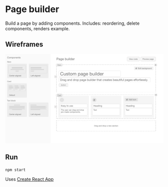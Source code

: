 # Page builder
Build a page by adding components. Includes: reordering, delete components, renders example.

## Wireframes
![page builder wireframe](src/page-builder-wireframe.png)

## Run
`npm start`

Uses [Create React App](https://github.com/facebook/create-react-app)
